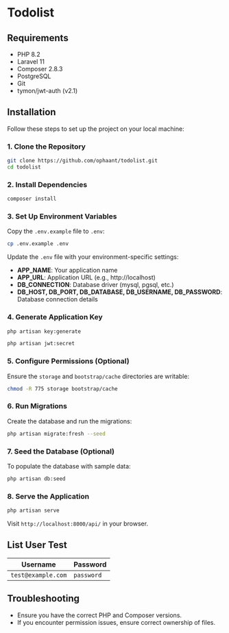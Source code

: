 # Todolist

## Requirements

- PHP 8.2
- Laravel 11
- Composer 2.8.3
- PostgreSQL
- Git
- tymon/jwt-auth (v2.1)

## Installation

Follow these steps to set up the project on your local machine:

### 1. Clone the Repository

```bash
git clone https://github.com/ophaant/todolist.git
cd todolist
```

### 2. Install Dependencies

```bash
composer install
```

### 3. Set Up Environment Variables

Copy the `.env.example` file to `.env`:

```bash
cp .env.example .env
```

Update the `.env` file with your environment-specific settings:

- **APP_NAME**: Your application name
- **APP_URL**: Application URL (e.g., http://localhost)
- **DB_CONNECTION**: Database driver (mysql, pgsql, etc.)
- **DB_HOST, DB_PORT, DB_DATABASE, DB_USERNAME, DB_PASSWORD**: Database connection details

### 4. Generate Application Key

```bash
php artisan key:generate

php artisan jwt:secret
```

### 5. Configure Permissions (Optional)

Ensure the `storage` and `bootstrap/cache` directories are writable:

```bash
chmod -R 775 storage bootstrap/cache
```

### 6. Run Migrations

Create the database and run the migrations:

```bash
php artisan migrate:fresh --seed
```

### 7. Seed the Database (Optional)

To populate the database with sample data:

```bash
php artisan db:seed
```

### 8. Serve the Application

```bash
php artisan serve
```

Visit `http://localhost:8000/api/` in your browser.


## List User Test

| Username                | Password   |
|-------------------------|------------|
| `test@example.com`      | `password` |


## Troubleshooting

- Ensure you have the correct PHP and Composer versions.
- If you encounter permission issues, ensure correct ownership of files.

